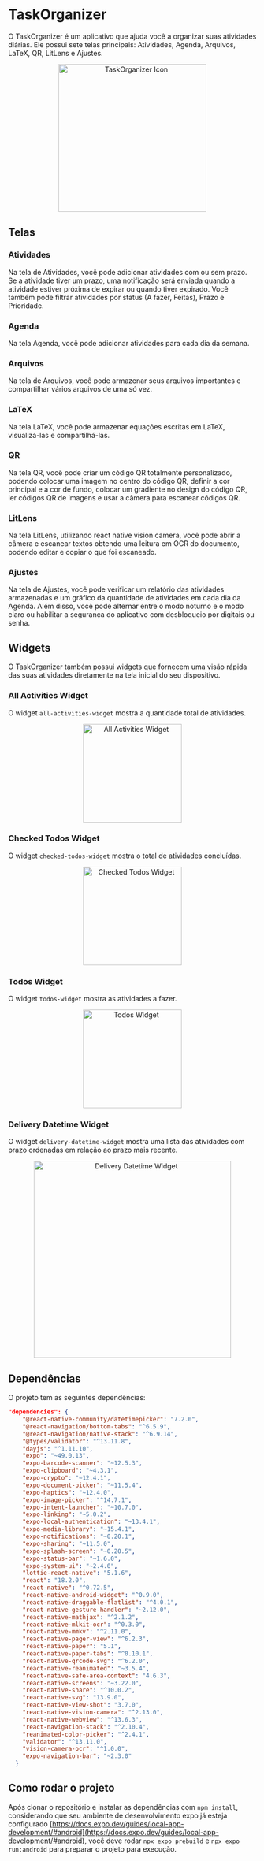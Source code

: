 # TaskOrganizer

O TaskOrganizer é um aplicativo que ajuda você a organizar suas atividades diárias. Ele possui sete telas principais: Atividades, Agenda, Arquivos, LaTeX, QR, LitLens e Ajustes.

<p align="center">
  <img src="https://github.com/jefersonapps/TaskOrganizer/raw/main/src/assets/adaptive-icon.png" alt="TaskOrganizer Icon" width="300"/>
</p>

## Telas

### Atividades

Na tela de Atividades, você pode adicionar atividades com ou sem prazo. Se a atividade tiver um prazo, uma notificação será enviada quando a atividade estiver próxima de expirar ou quando tiver expirado. Você também pode filtrar atividades por status (A fazer, Feitas), Prazo e Prioridade.

### Agenda

Na tela Agenda, você pode adicionar atividades para cada dia da semana.

### Arquivos

Na tela de Arquivos, você pode armazenar seus arquivos importantes e compartilhar vários arquivos de uma só vez.

### LaTeX

Na tela LaTeX, você pode armazenar equações escritas em LaTeX, visualizá-las e compartilhá-las.

### QR

Na tela QR, você pode criar um código QR totalmente personalizado, podendo colocar uma imagem no centro do código QR, definir a cor principal e a cor de fundo, colocar um gradiente no design do código QR, ler códigos QR de imagens e usar a câmera para escanear códigos QR.

### LitLens

Na tela LitLens, utilizando react native vision camera, você pode abrir a câmera e escanear textos obtendo uma leitura em OCR do documento, podendo editar e copiar o que foi escaneado.

### Ajustes

Na tela de Ajustes, você pode verificar um relatório das atividades armazenadas e um gráfico da quantidade de atividades em cada dia da Agenda. Além disso, você pode alternar entre o modo noturno e o modo claro ou habilitar a segurança do aplicativo com desbloqueio por digitais ou senha.

## Widgets

O TaskOrganizer também possui widgets que fornecem uma visão rápida das suas atividades diretamente na tela inicial do seu dispositivo.

### All Activities Widget

O widget `all-activities-widget` mostra a quantidade total de atividades.

<p align="center">
  <img src="https://github.com/jefersonapps/TaskOrganizer/raw/main/src/assets/widget-preview/all-activities-widget.png" alt="All Activities Widget" width="200"/>
</p>

### Checked Todos Widget

O widget `checked-todos-widget` mostra o total de atividades concluídas.

<p align="center">
  <img src="https://github.com/jefersonapps/TaskOrganizer/raw/main/src/assets/widget-preview/checked-todos-widget.png" alt="Checked Todos Widget" width="200"/>
</p>

### Todos Widget

O widget `todos-widget` mostra as atividades a fazer.

<p align="center">
  <img src="https://github.com/jefersonapps/TaskOrganizer/raw/main/src/assets/widget-preview/todos-widget.png" alt="Todos Widget" width="200"/>
</p>

### Delivery Datetime Widget

O widget `delivery-datetime-widget` mostra uma lista das atividades com prazo ordenadas em relação ao prazo mais recente.

<p align="center">
  <img src="https://github.com/jefersonapps/TaskOrganizer/raw/main/src/assets/widget-preview/delivery-datetime-widget.png" alt="Delivery Datetime Widget" width="400"/>
</p>

## Dependências

O projeto tem as seguintes dependências:

```json
"dependencies": {
    "@react-native-community/datetimepicker": "7.2.0",
    "@react-navigation/bottom-tabs": "^6.5.9",
    "@react-navigation/native-stack": "^6.9.14",
    "@types/validator": "^13.11.8",
    "dayjs": "^1.11.10",
    "expo": "~49.0.13",
    "expo-barcode-scanner": "~12.5.3",
    "expo-clipboard": "~4.3.1",
    "expo-crypto": "~12.4.1",
    "expo-document-picker": "~11.5.4",
    "expo-haptics": "~12.4.0",
    "expo-image-picker": "^14.7.1",
    "expo-intent-launcher": "~10.7.0",
    "expo-linking": "~5.0.2",
    "expo-local-authentication": "~13.4.1",
    "expo-media-library": "~15.4.1",
    "expo-notifications": "~0.20.1",
    "expo-sharing": "~11.5.0",
    "expo-splash-screen": "~0.20.5",
    "expo-status-bar": "~1.6.0",
    "expo-system-ui": "~2.4.0",
    "lottie-react-native": "5.1.6",
    "react": "18.2.0",
    "react-native": "^0.72.5",
    "react-native-android-widget": "^0.9.0",
    "react-native-draggable-flatlist": "^4.0.1",
    "react-native-gesture-handler": "~2.12.0",
    "react-native-mathjax": "^2.1.2",
    "react-native-mlkit-ocr": "^0.3.0",
    "react-native-mmkv": "^2.11.0",
    "react-native-pager-view": "^6.2.3",
    "react-native-paper": "5.1",
    "react-native-paper-tabs": "^0.10.1",
    "react-native-qrcode-svg": "^6.2.0",
    "react-native-reanimated": "~3.5.4",
    "react-native-safe-area-context": "4.6.3",
    "react-native-screens": "~3.22.0",
    "react-native-share": "^10.0.2",
    "react-native-svg": "13.9.0",
    "react-native-view-shot": "3.7.0",
    "react-native-vision-camera": "^2.13.0",
    "react-native-webview": "^13.6.3",
    "react-navigation-stack": "^2.10.4",
    "reanimated-color-picker": "^2.4.1",
    "validator": "^13.11.0",
    "vision-camera-ocr": "^1.0.0",
    "expo-navigation-bar": "~2.3.0"
  }
```

## Como rodar o projeto

Após clonar o repositório e instalar as dependências com `npm install`, considerando que seu ambiente de desenvolvimento expo já esteja configurado [https://docs.expo.dev/guides/local-app-development/#android](https://docs.expo.dev/guides/local-app-development/#android), você deve rodar `npx expo prebuild` e `npx expo run:android` para preparar o projeto para execução.
